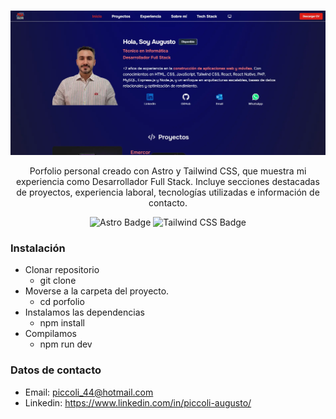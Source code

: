 # 

<div align="center">
<a href="https://piccoliaugusto.com.ar">
<img src="./public/porfolio.webp">
</a>
<p>Porfolio personal creado con Astro y Tailwind CSS, que muestra mi experiencia como Desarrollador Full Stack. Incluye secciones destacadas de proyectos, experiencia laboral, tecnologías utilizadas e información de contacto.</p>
</div>

<div align="center">

![Astro Badge](https://img.shields.io/badge/Astro-FF3E00?logo=astro&logoColor=fff&style=flat)
![Tailwind CSS Badge](https://img.shields.io/badge/Tailwind%20CSS-06B6D4?logo=tailwindcss&logoColor=fff&style=flat)

</div>

### Instalación 
- Clonar repositorio
    - git clone 
- Moverse a la carpeta del proyecto.
    - cd porfolio
- Instalamos las dependencias
    - npm install
- Compilamos
    - npm run dev

### Datos de contacto

- Email: piccoli_44@hotmail.com
- Linkedin: https://www.linkedin.com/in/piccoli-augusto/

